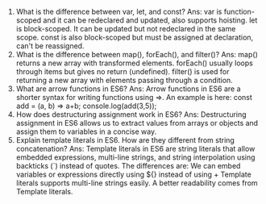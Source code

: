 1) What is the difference between var, let, and const?
Ans: var is function-scoped and it can be redeclared and updated, also supports hoisting.
let is block-scoped. It can be updated but not redeclared in the same scope.
const is also block-scoped but must be assigned at declaration, can't be reassigned.
2) What is the difference between map(), forEach(), and filter()?
Ans: map() returns a new array with transformed elements.
forEach() usually loops through items but gives no return (undefined).
filter() is used for returning a new array with elements passing through a condition.
3) What are arrow functions in ES6?
Ans: Arrow functions in ES6 are a shorter syntax for writing functions using =>. An example is here:
const add = (a, b) => a+b;
console.log(add(3,5));  
4) How does destructuring assignment work in ES6?
Ans: Destructuring assignment in ES6 allows us to extract values from arrays or objects and assign them to variables in a concise way. 
5) Explain template literals in ES6. How are they different from string concatenation?
Ans: Template literals in ES6 are string literals that allow embedded expressions, multi-line strings, and string interpolation using backticks (`) instead of quotes.
The differences are:
We can embed variables or expressions directly using ${} instead of using +
Template literals supports multi-line strings easily.
A better readability comes from Template literals. 